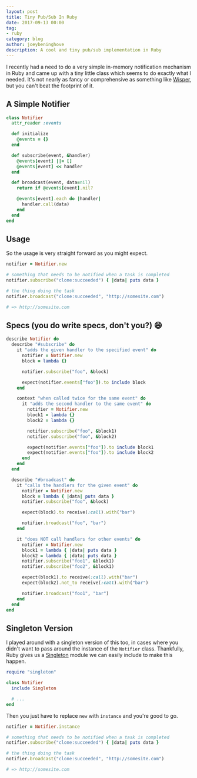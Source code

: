 ```yaml
---
layout: post
title: Tiny Pub/Sub In Ruby
date: 2017-09-13 00:00
tag:
- ruby
category: blog
author: joeybeninghove
description: A cool and tiny pub/sub implementation in Ruby
---
```


I recently had a need to do a very simple in-memory notification mechanism in Ruby and came up with a tiny little class which seems to do exactly what I needed.  It's not nearly as fancy or comprehensive as something like [Wisper](https://github.com/krisleech/wisper), but you can't beat the footprint of it.

## A Simple Notifier
```ruby
class Notifier
  attr_reader :events

  def initialize
    @events = {}
  end

  def subscribe(event, &handler)
    @events[event] ||= []
    @events[event] << handler
  end

  def broadcast(event, data=nil)
    return if @events[event].nil?

    @events[event].each do |handler|
      handler.call(data)
    end
  end
end
```

## Usage
So the usage is very straight forward as you might expect.

```ruby
notifier = Notifier.new

# something that needs to be notified when a task is completed
notifier.subscribe("clone:succeeded") { |data| puts data }

# the thing doing the task
notifier.broadcast("clone:succeeded", "http://somesite.com")

# => http://somesite.com
```

## Specs (you do write specs, don't you?) :smile:
```ruby
describe Notifier do
  describe "#subscribe" do
    it "adds the given handler to the specified event" do
      notifier = Notifier.new
      block = lambda {}

      notifier.subscribe("foo", &block)

      expect(notifier.events["foo"]).to include block
    end

    context "when called twice for the same event" do
      it "adds the second handler to the same event" do
        notifier = Notifier.new
        block1 = lambda {}
        block2 = lambda {}

        notifier.subscribe("foo", &block1)
        notifier.subscribe("foo", &block2)

        expect(notifier.events["foo"]).to include block1
        expect(notifier.events["foo"]).to include block2
      end
    end
  end

  describe "#broadcast" do
    it "calls the handlers for the given event" do
      notifier = Notifier.new
      block = lambda { |data| puts data }
      notifier.subscribe("foo", &block)

      expect(block).to receive(:call).with("bar")

      notifier.broadcast("foo", "bar")
    end

    it "does NOT call handlers for other events" do
      notifier = Notifier.new
      block1 = lambda { |data| puts data }
      block2 = lambda { |data| puts data }
      notifier.subscribe("foo1", &block1)
      notifier.subscribe("foo2", &block1)

      expect(block1).to receive(:call).with("bar")
      expect(block2).not_to receive(:call).with("bar")

      notifier.broadcast("foo1", "bar")
    end
  end
end
```

## Singleton Version
I played around with a singleton version of this too, in cases where you didn't want to pass around the instance of the `Notifier` class.  Thankfully, Ruby gives us a [Singleton](http://ruby-doc.org/stdlib-2.4.1/libdoc/singleton/rdoc/Singleton.html) module we can easily include to make this happen.

```ruby
require "singleton"

class Notifier
  include Singleton

  # ...
end
```

Then you just have to replace `new` with `instance` and you're good to go.

```ruby
notifier = Notifier.instance

# something that needs to be notified when a task is completed
notifier.subscribe("clone:succeeded") { |data| puts data }

# the thing doing the task
notifier.broadcast("clone:succeeded", "http://somesite.com")

# => http://somesite.com
```
